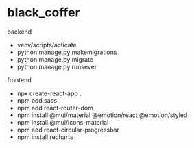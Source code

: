 # black_coffer

backend
-  venv/scripts/acticate
-  python manage.py makemigrations
-  python manage.py migrate
-  python manage.py runsever


frontend
-  npx create-react-app .
-  npm add sass
-  npm add react-router-dom
-  npm install @mui/material @emotion/react @emotion/styled
-  npm install @mui/icons-material
-  npm add react-circular-progressbar
-  npm install recharts
